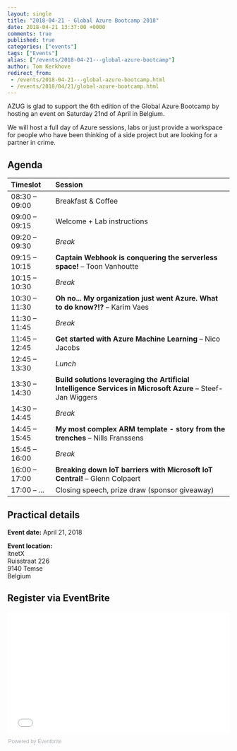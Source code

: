 ```yaml
---
layout: single
title: "2018-04-21 - Global Azure Bootcamp 2018"
date: 2018-04-21 13:37:00 +0000
comments: true
published: true
categories: ["events"]
tags: ["Events"]
alias: ["/events/2018-04-21---global-azure-bootcamp"]
author: Tom Kerkhove
redirect_from:
 - /events/2018-04-21---global-azure-bootcamp.html
 - /events/2018/04/21/global-azure-bootcamp.html
---
```


AZUG is glad to support the 6th edition of the Global Azure Bootcamp by hosting an event on Saturday 21nd of April in Belgium.

We will host a full day of Azure sessions, labs or just provide a workspace for people who have been thinking of a side project but are looking for a partner in crime.

## Agenda

| Timeslot        | Session                                                                                                     |
|:----------------|:------------------------------------------------------------------------------------------------------------|
| 08:30 – 09:00   | Breakfast & Coffee                                                                                          |
| 09:00 – 09:15   | Welcome + Lab instructions                                                                                  |
| 09:20 – 09:30   | *Break*                                                                                                     |
| 09:15 – 10:15   | **Captain Webhook is conquering the serverless space!** – Toon Vanhoutte                                    |
| 10:15 – 10:30   | *Break*                                                                                                     |
| 10:30 – 11:30   | **Oh no... My organization just went Azure. What to do know?!?**  – Karim Vaes                              |
| 11:30 – 11:45   | *Break*                                                                                                     |
| 11:45 – 12:45   | **Get started with Azure Machine Learning** – Nico Jacobs                                                   |
| 12:45 – 13:30   | *Lunch*                                                                                                     |
| 13:30 – 14:30   | **Build solutions leveraging the Artificial Intelligence Services in Microsoft Azure** – Steef-Jan Wiggers  |
| 14:30 – 14:45   | *Break*                                                                                                     |
| 14:45 – 15:45   | **My most complex ARM template - story from the trenches** – Nills Franssens                                |
| 15:45 – 16:00   | *Break*                                                                                                     |
| 16:00 – 17:00   | **Breaking down IoT barriers with Microsoft IoT Central!** – Glenn Colpaert                                 |
| 17:00 – ...	  |  Closing speech, prize draw (sponsor giveaway)                                                              |

## Practical details
**Event date:** April 21, 2018

**Event location:**<br />
itnetX<br />
Ruisstraat 226<br />
9140 Temse<br />
Belgium

## Register via EventBrite
<div style="width:100%; text-align:left;"><iframe src="//eventbrite.com/tickets-external?eid=38977193836&ref=etckt" frameborder="0" height="275" width="100%" vspace="0" hspace="0" marginheight="5" marginwidth="5" scrolling="auto" allowtransparency="true"></iframe><div style="font-family:Helvetica, Arial; font-size:12px; padding:10px 0 5px; margin:2px; width:100%; text-align:left;" ><a class="powered-by-eb" style="color: #ADB0B6; text-decoration: none;" target="_blank" href="http://www.eventbrite.com/">Powered by Eventbrite</a></div></div>
